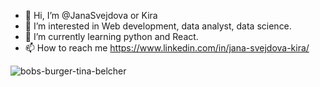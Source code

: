 - 👋 Hi, I’m @JanaSvejdova or Kira
- 👀 I’m interested in Web development, data analyst, data science. 
- 🌱 I’m currently learning python and  React.
- 📫 How to reach me https://www.linkedin.com/in/jana-svejdova-kira/ 


![bobs-burger-tina-belcher](https://user-images.githubusercontent.com/80160850/168910248-351d1300-33c4-45b3-b95b-1b5862aa6027.gif)
